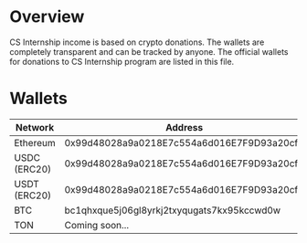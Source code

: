 # Overview
CS Internship income is based on crypto donations. The wallets are completely transparent and can be tracked by anyone. The official wallets for donations to CS Internship program are listed in this file.

# Wallets
| Network  | Address | Link |
| --       | --      | -- |
| Ethereum | 0x99d48028a9a0218E7c554a6d016E7F9D93a20cf9        | [etherscan.io](https://etherscan.io/address/0x99d48028a9a0218E7c554a6d016E7F9D93a20cf9)
| USDC (ERC20)     | 0x99d48028a9a0218E7c554a6d016E7F9D93a20cf9        | [etherscan.io](https://etherscan.io/address/0x99d48028a9a0218E7c554a6d016E7F9D93a20cf9)
| USDT (ERC20)| 0x99d48028a9a0218E7c554a6d016E7F9D93a20cf9 | [etherscan.io](https://etherscan.io/address/0x99d48028a9a0218E7c554a6d016E7F9D93a20cf9)
| BTC | bc1qhxque5j06gl8yrkj2txyqugats7kx95kccwd0w | [btcscan.org](https://btcscan.org/address/bc1qhxque5j06gl8yrkj2txyqugats7kx95kccwd0w)
| TON | Coming soon...
